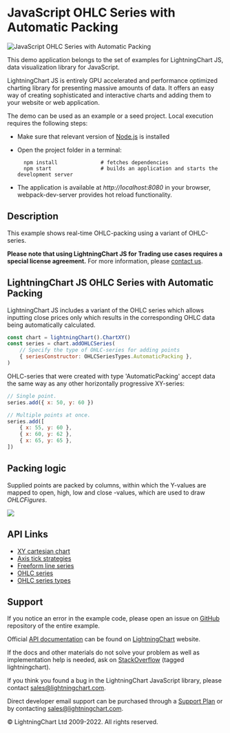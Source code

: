 # JavaScript OHLC Series with Automatic Packing

![JavaScript OHLC Series with Automatic Packing](ohlcAutomaticPacking-darkGold.png)

This demo application belongs to the set of examples for LightningChart JS, data visualization library for JavaScript.

LightningChart JS is entirely GPU accelerated and performance optimized charting library for presenting massive amounts of data. It offers an easy way of creating sophisticated and interactive charts and adding them to your website or web application.

The demo can be used as an example or a seed project. Local execution requires the following steps:

-   Make sure that relevant version of [Node.js](https://nodejs.org/en/download/) is installed
-   Open the project folder in a terminal:

          npm install              # fetches dependencies
          npm start                # builds an application and starts the development server

-   The application is available at _http://localhost:8080_ in your browser, webpack-dev-server provides hot reload functionality.


## Description

This example shows real-time OHLC-packing using a variant of OHLC-series.

**Please note that using LightningChart JS for Trading use cases requires a special license agreement.**
For more information, please [contact us](https://lightningchart.com/contact/).

## LightningChart JS OHLC Series with Automatic Packing

LightningChart JS includes a variant of the OHLC series which allows inputting close prices only which results in the corresponding OHLC data being automatically calculated.

```javascript
const chart = lightningChart().ChartXY()
const series = chart.addOHLCSeries(
    // Specify the type of OHLC-series for adding points
    { seriesConstructor: OHLCSeriesTypes.AutomaticPacking },
)
```

OHLC-series that were created with type 'AutomaticPacking' accept data the same way as any other horizontally progressive XY-series:

```javascript
// Single point.
series.add({ x: 50, y: 60 })

// Multiple points at once.
series.add([
    { x: 55, y: 60 },
    { x: 60, y: 62 },
    { x: 65, y: 65 },
])
```

## Packing logic

Supplied points are packed by columns, within which the Y-values are mapped to open, high, low and close -values, which are used to draw _OHLCFigures_.

[//]: # 'IMPORTANT: The assets will not show before README.md is built - relative path is different!'

![](./assets/ohlcPacking.png)


## API Links

* [XY cartesian chart]
* [Axis tick strategies]
* [Freeform line series]
* [OHLC series]
* [OHLC series types]


## Support

If you notice an error in the example code, please open an issue on [GitHub][0] repository of the entire example.

Official [API documentation][1] can be found on [LightningChart][2] website.

If the docs and other materials do not solve your problem as well as implementation help is needed, ask on [StackOverflow][3] (tagged lightningchart).

If you think you found a bug in the LightningChart JavaScript library, please contact sales@lightningchart.com.

Direct developer email support can be purchased through a [Support Plan][4] or by contacting sales@lightningchart.com.

[0]: https://github.com/Arction/
[1]: https://lightningchart.com/lightningchart-js-api-documentation/
[2]: https://lightningchart.com
[3]: https://stackoverflow.com/questions/tagged/lightningchart
[4]: https://lightningchart.com/support-services/

© LightningChart Ltd 2009-2022. All rights reserved.


[XY cartesian chart]: https://lightningchart.com/js-charts/api-documentation/v8.0.0/classes/ChartXY.html
[Axis tick strategies]: https://lightningchart.com/js-charts/api-documentation/v8.0.0/variables/AxisTickStrategies.html
[Freeform line series]: https://lightningchart.com/js-charts/api-documentation/v8.0.0/classes/LineSeries.html
[OHLC series]: https://lightningchart.com/js-charts/api-documentation/v8.0.0/classes/ChartXY.html#addOHLCSeries
[OHLC series types]: https://lightningchart.com/js-charts/api-documentation/v8.0.0/variables/OHLCSeriesTypes.html

